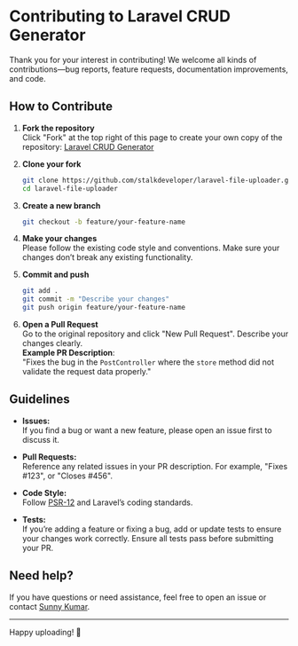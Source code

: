 # Contributing to Laravel CRUD Generator

Thank you for your interest in contributing! We welcome all kinds of contributions—bug reports, feature requests, documentation improvements, and code.

## How to Contribute

1. **Fork the repository**  
   Click "Fork" at the top right of this page to create your own copy of the repository: [Laravel CRUD Generator](https://github.com/stalkdeveloper/laravel-file-uploader)

2. **Clone your fork**

    ```bash
    git clone https://github.com/stalkdeveloper/laravel-file-uploader.git
    cd laravel-file-uploader
    ```

3. **Create a new branch**

    ```bash
    git checkout -b feature/your-feature-name
    ```

4. **Make your changes**  
   Please follow the existing code style and conventions. Make sure your changes don’t break any existing functionality.

5. **Commit and push**

    ```bash
    git add .
    git commit -m "Describe your changes"
    git push origin feature/your-feature-name
    ```

6. **Open a Pull Request**  
   Go to the original repository and click "New Pull Request". Describe your changes clearly.  
   **Example PR Description**:  
   "Fixes the bug in the `PostController` where the `store` method did not validate the request data properly."

## Guidelines

- **Issues:**  
   If you find a bug or want a new feature, please open an issue first to discuss it.
  
- **Pull Requests:**  
   Reference any related issues in your PR description. For example, "Fixes #123", or "Closes #456".

- **Code Style:**  
   Follow [PSR-12](https://www.php-fig.org/psr/psr-12/) and Laravel’s coding standards.

- **Tests:**  
   If you’re adding a feature or fixing a bug, add or update tests to ensure your changes work correctly. Ensure all tests pass before submitting your PR.

## Need help?

If you have questions or need assistance, feel free to open an issue or contact [Sunny Kumar](mailto:sunnyk.kongu@gmail.com).

---

Happy uploading! 🚀

